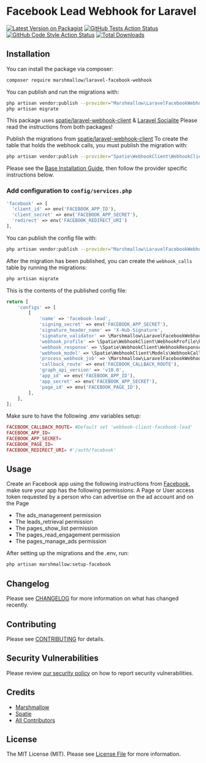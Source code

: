 # Facebook Lead Webhook for Laravel

[![Latest Version on Packagist](https://img.shields.io/packagist/v/marshmallow/laravel-facebook-webhook.svg?style=flat-square)](https://packagist.org/packages/marshmallow/laravel-facebook-webhook)
[![GitHub Tests Action Status](https://img.shields.io/github/workflow/status/marshmallow-packages/laravel-facebook-webhook/run-tests?label=tests)](https://github.com/marshmallow-packages/laravel-facebook-webhook/actions?query=workflow%3Arun-tests+branch%3Amaster)
[![GitHub Code Style Action Status](https://img.shields.io/github/workflow/status/marshmallow-packages/laravel-facebook-webhook/Check%20&%20fix%20styling?label=code%20style)](https://github.com/marshmallow-packages/laravel-facebook-webhook/actions?query=workflow%3A"Check+%26+fix+styling"+branch%3Amaster)
[![Total Downloads](https://img.shields.io/packagist/dt/marshmallow/laravel-facebook-webhook.svg?style=flat-square)](https://packagist.org/packages/marshmallow/laravel-facebook-webhook)

## Installation

You can install the package via composer:

```bash
composer require marshmallow/laravel-facebook-webhook
```

You can publish and run the migrations with:

```bash
php artisan vendor:publish --provider="Marshmallow\LaravelFacebookWebhook\LaravelFacebookWebhookServiceProvider" --tag="laravel-facebook-webhook-migrations"
php artisan migrate
```

This package uses [spatie/laravel-webhook-client](https://github.com/spatie/laravel-webhook-client) & [Laravel Socialite](https://socialiteproviders.com/Facebook/)
Please read the instructions from both packages!

Publish the migrations from [spatie/laravel-webhook-client](https://github.com/spatie/laravel-webhook-client)
To create the table that holds the webhook calls, you must publish the migration with:

```bash
php artisan vendor:publish --provider="Spatie\WebhookClient\WebhookClientServiceProvider" --tag="migrations"
```

Please see the [Base Installation Guide](https://socialiteproviders.com/usage/), then follow the provider specific instructions below.

### Add configuration to `config/services.php`

```php
'facebook' => [
  'client_id' => env('FACEBOOK_APP_ID'),
  'client_secret' => env('FACEBOOK_APP_SECRET'),
  'redirect' => env('FACEBOOK_REDIRECT_URI')
],
```

You can publish the config file with:

```bash
php artisan vendor:publish --provider="Marshmallow\LaravelFacebookWebhook\LaravelFacebookWebhookServiceProvider" --tag="laravel-facebook-webhook-config"
```

After the migration has been published, you can create the `webhook_calls` table by running the migrations:

```bash
php artisan migrate
```

This is the contents of the published config file:

```php
return [
    'configs' => [
        [
            'name' => 'facebook-lead',
            'signing_secret' => env('FACEBOOK_APP_SECRET'),
            'signature_header_name' => 'X-Hub-Signature',
            'signature_validator' => \Marshmallow\LaravelFacebookWebhook\SignatureValidator\FacebookSignatureValidator::class,
            'webhook_profile' => \Spatie\WebhookClient\WebhookProfile\ProcessEverythingWebhookProfile::class,
            'webhook_response' => \Spatie\WebhookClient\WebhookResponse\DefaultRespondsTo::class,
            'webhook_model' => \Spatie\WebhookClient\Models\WebhookCall::class,
            'process_webhook_job' => \Marshmallow\LaravelFacebookWebhook\Jobs\ProcessFacebookLeadWebhookJob::class,
            'callback_route' => env('FACEBOOK_CALLBACK_ROUTE'),
            'graph_api_version' => 'v10.0',
            'app_id' => env('FACEBOOK_APP_ID'),
            'app_secret' => env('FACEBOOK_APP_SECRET'),
            'page_id' => env('FACEBOOK_PAGE_ID'),
        ],
    ],
];
```

Make sure to have the following .env variables setup:

```php
FACEBOOK_CALLBACK_ROUTE= #Default set 'webhook-client-facebook-lead'
FACEBOOK_APP_ID=
FACEBOOK_APP_SECRET=
FACEBOOK_PAGE_ID=
FACEBOOK_REDIRECT_URI= #'/auth/facebook'
```

## Usage

Create an Facebook app using the following instructions from [Facebook](https://developers.facebook.com/docs/development/register), make sure your app has the following permissions:
A Page or User access token requested by a person who can advertise on the ad account and on the Page

-   The ads_management permission
-   The leads_retrieval permission
-   The pages_show_list permission
-   The pages_read_engagement permission
-   The pages_manage_ads permission

After setting up the migrations and the .env, run:

```bash
php artisan marshmallow:setup-facebook
```

## Changelog

Please see [CHANGELOG](CHANGELOG.md) for more information on what has changed recently.

## Contributing

Please see [CONTRIBUTING](.github/CONTRIBUTING.md) for details.

## Security Vulnerabilities

Please review [our security policy](../../security/policy) on how to report security vulnerabilities.

## Credits

-   [Marshmallow](https://github.com/marshmallow-packages)
-   [Spatie](https://github.com/spatie)
-   [All Contributors](../../contributors)

## License

The MIT License (MIT). Please see [License File](LICENSE.md) for more information.

